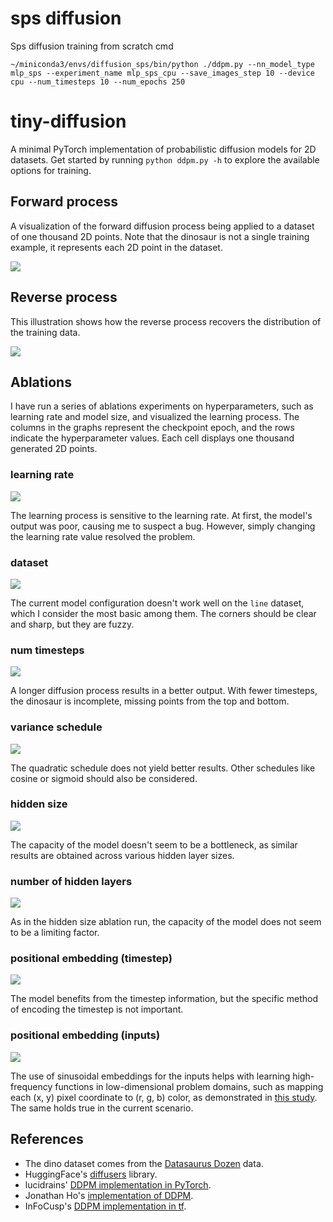 # sps diffusion


Sps diffusion training from scratch cmd
```
~/miniconda3/envs/diffusion_sps/bin/python ./ddpm.py --nn_model_type mlp_sps --experiment_name mlp_sps_cpu --save_images_step 10 --device cpu --num_timesteps 10 --num_epochs 250
```

# tiny-diffusion

A minimal PyTorch implementation of probabilistic diffusion models for 2D datasets. Get started by running `python ddpm.py -h` to explore the available options for training.

## Forward process

A visualization of the forward diffusion process being applied to a dataset of one thousand 2D points. Note that the dinosaur is not a single training example, it represents each 2D point in the dataset.

![](static/forward.png)

## Reverse process

This illustration shows how the reverse process recovers the distribution of the training data.

![](static/reverse.png)

## Ablations

I have run a series of ablations experiments on hyperparameters, such as learning rate and model size, and visualized the learning process. The columns in the graphs represent the checkpoint epoch, and the rows indicate the hyperparameter values. Each cell displays one thousand generated 2D points.

### learning rate

![](static/learning_rate.png)

The learning process is sensitive to the learning rate. At first, the model's output was poor, causing me to suspect a bug. However, simply changing the learning rate value resolved the problem.

### dataset

![](static/datasets.png)

The current model configuration doesn't work well on the `line` dataset, which I consider the most basic among them. The corners should be clear and sharp, but they are fuzzy.

### num timesteps

![](static/num_timesteps.png)

A longer diffusion process results in a better output. With fewer timesteps, the dinosaur is incomplete, missing points from the top and bottom.

### variance schedule

![](static/beta_schedule.png)

The quadratic schedule does not yield better results. Other schedules like cosine or sigmoid should also be considered.

### hidden size

![](static/hidden_size.png)

The capacity of the model doesn't seem to be a bottleneck, as similar results are obtained across various hidden layer sizes.

### number of hidden layers

![](static/num_hidden_layers.png)

As in the hidden size ablation run, the capacity of the model does not seem to be a limiting factor.

### positional embedding (timestep)

![](static/time_embedding.png)

The model benefits from the timestep information, but the specific method of encoding the timestep is not important.

### positional embedding (inputs)

![](static/input_embedding.png)

The use of sinusoidal embeddings for the inputs helps with learning high-frequency functions in low-dimensional problem domains, such as mapping each (x, y) pixel coordinate to (r, g, b) color, as demonstrated in [this study](https://bmild.github.io/fourfeat/). The same holds true in the current scenario.

## References

* The dino dataset comes from the [Datasaurus Dozen](https://www.autodesk.com/research/publications/same-stats-different-graphs) data.
* HuggingFace's [diffusers](https://github.com/huggingface/diffusers) library.
* lucidrains' [DDPM implementation in PyTorch](https://github.com/lucidrains/denoising-diffusion-pytorch).
* Jonathan Ho's [implementation of DDPM](https://github.com/hojonathanho/diffusion).
* InFoCusp's [DDPM implementation in tf](https://github.com/InFoCusp/diffusion_models).

